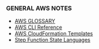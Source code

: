 
### GENERAL AWS NOTES 

* [AWS GLOSSARY](https://docs.aws.amazon.com/glossary/latest/reference/glos-chap.html)
* [AWS CLI Reference](https://docs.aws.amazon.com/cli/latest/)
* [AWS CloudFormation Templates](https://github.com/awslabs/aws-cloudformation-templates)
* [Step Function State Languages](https://states-language.net/)
